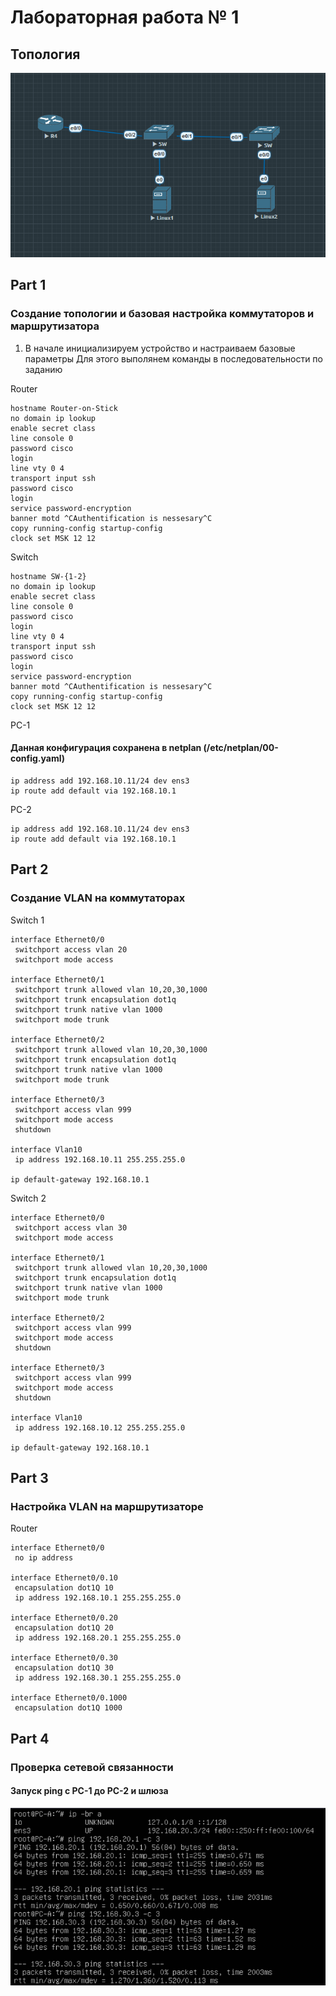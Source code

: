 # Лабораторная работа № 1
## Топология
![Топология](image-1.png)


## Part 1
### Создание топологии и базовая настройка коммутаторов и маршрутизатора
1. В начале инициализируем устройство и настраиваем базовые параметры
Для этого выполянем команды в последовательности по заданию 

Router
```
hostname Router-on-Stick
no domain ip lookup
enable secret class
line console 0
password cisco
login
line vty 0 4
transport input ssh
password cisco
login
service password-encryption
banner motd ^CAuthentification is nessesary^C
copy running-config startup-config
clock set MSK 12 12
```
Switch
```
hostname SW-{1-2}
no domain ip lookup
enable secret class
line console 0
password cisco
login
line vty 0 4
transport input ssh
password cisco
login
service password-encryption
banner motd ^CAuthentification is nessesary^C
copy running-config startup-config
clock set MSK 12 12
```
PC-1
#### Данная конфигурация сохранена в netplan (/etc/netplan/00-config.yaml)
```
ip address add 192.168.10.11/24 dev ens3
ip route add default via 192.168.10.1 
```
PC-2
```
ip address add 192.168.10.11/24 dev ens3
ip route add default via 192.168.10.1
```
## Part 2
### Создание VLAN на коммутаторах
Switch 1
```
interface Ethernet0/0
 switchport access vlan 20
 switchport mode access
         
interface Ethernet0/1
 switchport trunk allowed vlan 10,20,30,1000
 switchport trunk encapsulation dot1q
 switchport trunk native vlan 1000
 switchport mode trunk
        
interface Ethernet0/2
 switchport trunk allowed vlan 10,20,30,1000
 switchport trunk encapsulation dot1q
 switchport trunk native vlan 1000
 switchport mode trunk
        
interface Ethernet0/3
 switchport access vlan 999
 switchport mode access
 shutdown 
       
interface Vlan10
 ip address 192.168.10.11 255.255.255.0
        
ip default-gateway 192.168.10.1
```
Switch 2

```
interface Ethernet0/0
 switchport access vlan 30
 switchport mode access
         
interface Ethernet0/1
 switchport trunk allowed vlan 10,20,30,1000
 switchport trunk encapsulation dot1q
 switchport trunk native vlan 1000
 switchport mode trunk
        
interface Ethernet0/2
 switchport access vlan 999
 switchport mode access
 shutdown 
        
interface Ethernet0/3
 switchport access vlan 999
 switchport mode access
 shutdown 
        
interface Vlan10
 ip address 192.168.10.12 255.255.255.0
       
ip default-gateway 192.168.10.1
```
## Part 3
### Настройка VLAN на маршрутизаторе

Router
```
interface Ethernet0/0
 no ip address
        
interface Ethernet0/0.10
 encapsulation dot1Q 10
 ip address 192.168.10.1 255.255.255.0
         
interface Ethernet0/0.20
 encapsulation dot1Q 20
 ip address 192.168.20.1 255.255.255.0
        
interface Ethernet0/0.30
 encapsulation dot1Q 30
 ip address 192.168.30.1 255.255.255.0
     
interface Ethernet0/0.1000
 encapsulation dot1Q 1000
```
## Part 4
### Проверка сетевой связанности
#### Запуск ping с PC-1 до PC-2 и шлюза
![проверка связанности](image.png)

